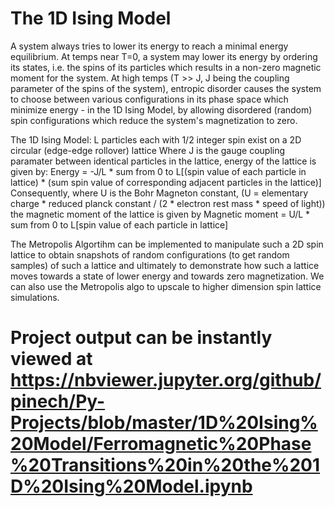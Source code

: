 # The 1D Ising Model

A system always tries to lower its energy to reach a minimal energy equilibrium.
At temps near T=0, a system may lower its energy by ordering its states, i.e. the spins of its particles which results
    in a non-zero magnetic moment for the system. 
At high temps (T >> J, J being the coupling parameter of the spins of the system), entropic disorder causes the system
    to choose between various configurations in its phase space which minimize energy - in the 1D Ising Model, by
    allowing disordered (random) spin configurations which reduce the system's magnetization to zero. 


The 1D Ising Model: L particles each with 1/2 integer spin exist on a 2D circular (edge-edge rollover) lattice
Where J is the gauge coupling paramater between identical particles in the lattice, energy of the lattice is given by: 
    Energy = -J/L * sum from 0 to L[(spin value of each particle in lattice) * (sum spin value of corresponding adjacent particles in the lattice)]
Consequently, where U is the Bohr Magneton constant,
    (U = elementary charge * reduced planck constant / (2 * electron rest mass * speed of light))
    the magnetic moment of the lattice is given by
        Magnetic moment = U/L * sum from 0 to L[spin value of each particle in lattice]
        
The Metropolis Algortihm can be implemented to manipulate such a 2D spin lattice to obtain snapshots of random configurations
    (to get random samples) of such a lattice and ultimately to demonstrate how such a lattice moves towards a state of lower energy and towards zero magnetization. We can also use the Metropolis algo to upscale to higher dimension spin lattice simulations.

# Project output can be instantly viewed at https://nbviewer.jupyter.org/github/pinech/Py-Projects/blob/master/1D%20Ising%20Model/Ferromagnetic%20Phase%20Transitions%20in%20the%201D%20Ising%20Model.ipynb
